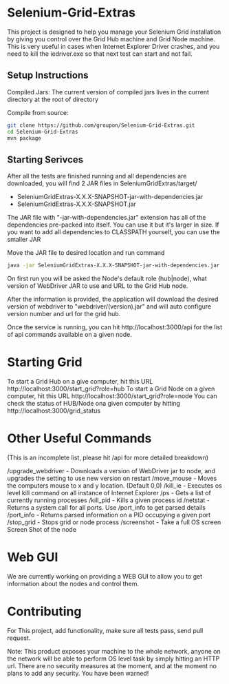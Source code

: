 Selenium-Grid-Extras
====================

This project is designed to help you manage your Selenium Grid installation by giving you control over the Grid Hub machine and Grid Node machine. This is very useful in cases when Internet Explorer Driver crashes, and you need to kill the iedriver.exe so that next test can start and not fail.


Setup Instructions
------------------

Compiled Jars:
The current version of compiled jars lives in the current directory at the root of directory


Compile from source:

```bash
git clone https://github.com/groupon/Selenium-Grid-Extras.git
cd Selenium-Grid-Extras
mvn package
```

Starting Serivces
-------------------

After all the tests are finished running and all dependencies are downloaded, you will find 2 JAR files in SeleniumGridExtras/target/
* SeleniumGridExtras-X.X.X-SNAPSHOT-jar-with-dependencies.jar
* SeleniumGridExtras-X.X.X-SNAPSHOT.jar

The JAR file with "-jar-with-dependencies.jar" extension has all of the dependencies pre-packed into itself. You can use it but it's larger in size. If you want to add all dependencies to CLASSPATH yourself, you can use the smaller JAR

Move the JAR file to desired location and run command

```bash
java -jar SeleniumGridExtras-X.X.X-SNAPSHOT-jar-with-dependencies.jar
```

On first run you will be asked the Node's default role (hub|node), what version of WebDriver JAR to use and URL to the Grid Hub node.

After the information is provided, the application will download the desired version of webdriver to "webdriver/(version).jar" and will auto configure version number and url for the grid hub.

Once the service is running, you can hit http://localhost:3000/api for the list of api commands available on a given node.

Starting Grid
=============

To start a Grid Hub on a give computer, hit this URL http://localhost:3000/start_grid?role=hub
To start a Grid Node on a given computer, hit this URL http://localhost:3000/start_grid?role=node
You can check the status of HUB/Node ona given computer by hitting http://localhost:3000/grid_status

Other Useful Commands
=====================
(This is an incomplete list, please hit /api for more detailed breakdown)

/upgrade_webdriver - Downloads a version of WebDriver jar to node, and upgrades the setting to use new version on restart
/move_mouse - Moves the computers mouse to x and y location. (Default 0,0)
/kill_ie - Executes os level kill command on all instance of Internet Explorer
/ps - Gets a list of currently running processes
/kill_pid - Kills a given process id
/netstat - Returns a system call for all ports. Use /port_info to get parsed details
/port_info - Returns parsed information on a PID occupying a given port
/stop_grid - Stops grid or node process
/screenshot - Take a full OS screen Screen Shot of the node


Web GUI
=======

We are currently working on providing a WEB GUI to allow you to get information about the nodes and control them.


Contributing
============

For This project, add functionality, make sure all tests pass, send pull request.

Note: This product exposes your machine to the whole network, anyone on the network will be able to perform OS level task by simply hitting an HTTP url. There are no security measures at the moment, and at the moment no plans to add any security. You have been warned!
